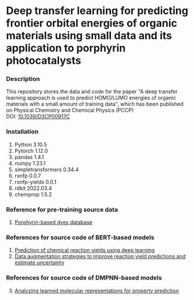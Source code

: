 

# Deep transfer learning for predicting frontier orbital energies of organic materials using small data and its application to porphyrin photocatalysts

### Description
This repository stores the data and code for the paper "A deep transfer learning approach is used to predict HOMO/LUMO energies of organic materials with a small amount of training data", which has been published on Physical Chemistry and Chemical Physics (PCCP) <br> DOI: [10.1039/D3CP00917C](https://pubs.rsc.org/en/Content/ArticleLanding/2023/CP/D3CP00917C)

### Installation
1. Python 3.10.5
2. Pytorch 1.12.0
3. pandas 1.4.1
4. numpy 1.23.1
5. simpletransformers 0.34.4
6. rxnfp 0.0.7
7. rxnfp-yields  0.0.1
7. rdkit 2022.03.4
9. chemprop  1.5.2

### Reference for pre-training source data
1. [Porphyrin-based dyes database](https://cmrdb.fysik.dtu.dk/dssc/)

### References for source code of BERT-based models
1. [Prediction of chemical reaction yields using deep learning](https://github.com/rxn4chemistry/rxn_yields)
2. [Data augmentation strategies to improve reaction yield predictions and estimate uncertainty](https://github.com/rxn4chemistry/rxnfp)

### References for source code of DMPNN-based models
3. [Analyzing learned molecular representations for property prediction](https://github.com/chemprop/chemprop)
